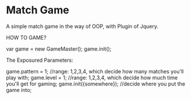 Match Game
=========
A simple match game in the way of OOP, with Plugin of Jquery.

HOW TO GAME?

var game = new GameMaster();
game.init();

The Exposured Parameters:

game.pattern = 1; //range: 1,2,3,4, which decide how many matches you'll play with;
game.level = 1; //range: 1,2,3,4, which decide how much time you'll get for gaming;
game.init({somewhere}); //decide where you put the game into;